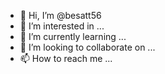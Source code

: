- 👋 Hi, I’m @besatt56
- 👀 I’m interested in ...
- 🌱 I’m currently learning ...
- 💞️ I’m looking to collaborate on ...
- 📫 How to reach me ...

<!---
besatt56/besatt56 is a ✨ special ✨ repository because its `README.md` (this file) appears on your GitHub profile.
You can click the Preview link tobes take a look at your changes.
--->
